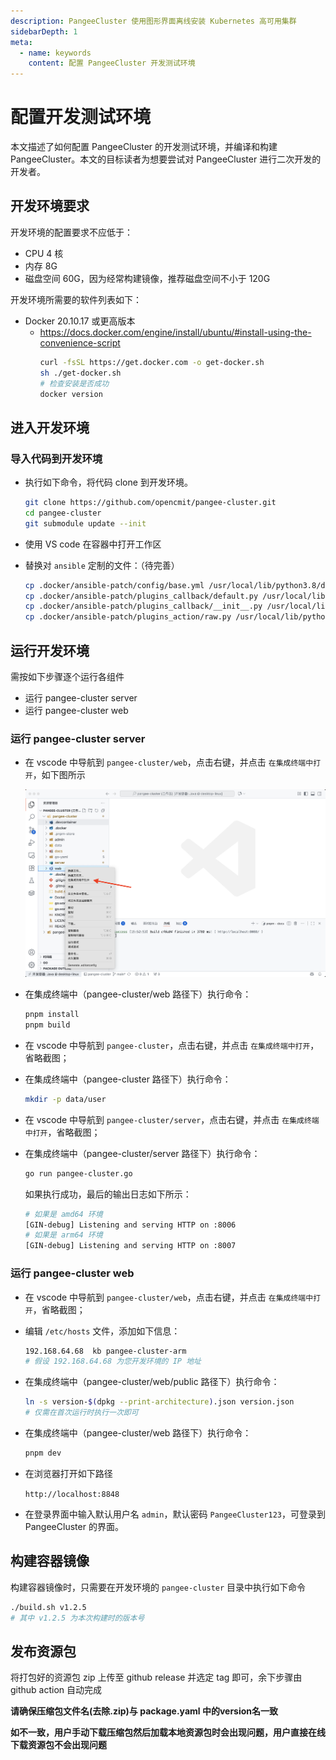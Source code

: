 ```yaml
---
description: PangeeCluster 使用图形界面离线安装 Kubernetes 高可用集群
sidebarDepth: 1
meta:
  - name: keywords
    content: 配置 PangeeCluster 开发测试环境
---
```


# 配置开发测试环境

本文描述了如何配置 PangeeCluster 的开发测试环境，并编译和构建 PangeeCluster。本文的目标读者为想要尝试对 PangeeCluster 进行二次开发的开发者。

## 开发环境要求

开发环境的配置要求不应低于：

- CPU 4 核
- 内存 8G
- 磁盘空间 60G，因为经常构建镜像，推荐磁盘空间不小于 120G

开发环境所需要的软件列表如下：

- Docker 20.10.17 或更高版本
  - https://docs.docker.com/engine/install/ubuntu/#install-using-the-convenience-script
    ```sh
    curl -fsSL https://get.docker.com -o get-docker.sh
    sh ./get-docker.sh
    # 检查安装是否成功
    docker version
    ```

## 进入开发环境

### 导入代码到开发环境

- 执行如下命令，将代码 clone 到开发环境。

  ```sh
  git clone https://github.com/opencmit/pangee-cluster.git
  cd pangee-cluster
  git submodule update --init
  ```

- 使用 VS code 在容器中打开工作区

- 替换对 `ansible` 定制的文件：（待完善）

  ```sh
  cp .docker/ansible-patch/config/base.yml /usr/local/lib/python3.8/dist-packages/ansible/config/base.yml
  cp .docker/ansible-patch/plugins_callback/default.py /usr/local/lib/python3.8/dist-packages/ansible/plugins/callback/default.py
  cp .docker/ansible-patch/plugins_callback/__init__.py /usr/local/lib/python3.8/dist-packages/ansible/plugins/callback/__init__.py
  cp .docker/ansible-patch/plugins_action/raw.py /usr/local/lib/python3.8/dist-packages/ansible/plugins/action/raw.py
  ```

## 运行开发环境

需按如下步骤逐个运行各组件

- 运行 pangee-cluster server
- 运行 pangee-cluster web

### 运行 pangee-cluster server

- 在 vscode 中导航到 `pangee-cluster/web`，点击右键，并点击 `在集成终端中打开`，如下图所示

  ![web](./dev.assets/screenshot_2025-10-04_15.57.13.png)

- 在集成终端中（pangee-cluster/web 路径下）执行命令：

  ```sh
  pnpm install
  pnpm build
  ```

- 在 vscode 中导航到 `pangee-cluster`，点击右键，并点击 `在集成终端中打开`，省略截图；

- 在集成终端中（pangee-cluster 路径下）执行命令：

  ```sh
  mkdir -p data/user
  ```

- 在 vscode 中导航到 `pangee-cluster/server`，点击右键，并点击 `在集成终端中打开`，省略截图；

- 在集成终端中（pangee-cluster/server 路径下）执行命令：

  ```sh
  go run pangee-cluster.go
  ```

  如果执行成功，最后的输出日志如下所示：

  ```sh
  # 如果是 amd64 环境
  [GIN-debug] Listening and serving HTTP on :8006
  # 如果是 arm64 环境
  [GIN-debug] Listening and serving HTTP on :8007
  ```

### 运行 pangee-cluster web

- 在 vscode 中导航到 `pangee-cluster/web`，点击右键，并点击 `在集成终端中打开`，省略截图；

- 编辑 `/etc/hosts` 文件，添加如下信息：

  ```sh
  192.168.64.68  kb pangee-cluster-arm
  # 假设 192.168.64.68 为您开发环境的 IP 地址
  ```

- 在集成终端中（pangee-cluster/web/public 路径下）执行命令：

  ```sh
  ln -s version-$(dpkg --print-architecture).json version.json
  # 仅需在首次运行时执行一次即可
  ```

- 在集成终端中（pangee-cluster/web 路径下）执行命令：

  ```sh
  pnpm dev
  ```

- 在浏览器打开如下路径

  `http://localhost:8848`

- 在登录界面中输入默认用户名 `admin`，默认密码 `PangeeCluster123`，可登录到 PangeeCluster 的界面。

## 构建容器镜像

构建容器镜像时，只需要在开发环境的 `pangee-cluster` 目录中执行如下命令

```sh
./build.sh v1.2.5
# 其中 v1.2.5 为本次构建时的版本号
```

## 发布资源包

将打包好的资源包 zip 上传至 github release 并选定 tag 即可，余下步骤由 github action 自动完成

**请确保压缩包文件名(去除.zip)与 package.yaml 中的version名一致**

**如不一致，用户手动下载压缩包然后加载本地资源包时会出现问题，用户直接在线下载资源包不会出现问题**